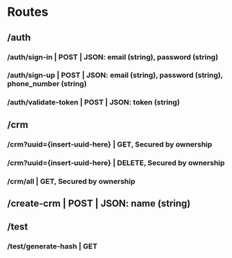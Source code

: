 
# Routes

## /auth
###  /auth/sign-in        | POST | JSON: email (string), password (string)
###  /auth/sign-up        | POST | JSON: email (string), password (string), phone_number (string)
###  /auth/validate-token | POST | JSON: token (string)

##  /crm
###     /crm?uuid={insert-uuid-here} | GET,  Secured by ownership 
###     /crm?uuid={insert-uuid-here} | DELETE, Secured by ownership
###     /crm/all                     | GET, Secured by ownership

## /create-crm | POST | JSON: name (string)



## /test
###  /test/generate-hash | GET
















